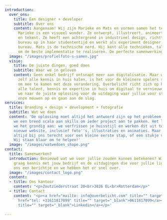 ```yaml
---
introduction:
  over_ons:
    title: Een designer + developer
    subtitle: Over ons
    content: Aangenaam! Wij zijn Marieke en Mats en vormen samen het team achter Overbelicht.
      Marieke is een visueel wonder. Ze ontwerpt, illustreert, animeert, schildert
      en tekent. Ze heeft een achtergrond in industrieel design, richtte een ontwerp
      bureau op in haar studententijd en werkt als experiment designer bij een groot
      bureau. Mats is de technische nerd. Hij kent alle technieken, talen en tools
      om de beste implementatie te realiseren. De perfecte samenwerking dus!
  image: "/images/profielfoto-s-samen.jpg"
  visie:
    title: De juiste dingen, goed doen
    subtitle: Waar we in geloven
    content: Geen enkel bedrijf ontsnapt meer aan digitalisatie. Maar waar grote bedrijven
      zelf alle kennis in huis halen, is het voor de kleinere spelers soms best lastig
      om mee te komen met deze verandering. Overbelicht richt zich op hen. Wij hebben
      alle talent, kennis en expertise in huis om digitaal te vernieuwen. Samen zoeken
      we naar de juiste oplossing voor de uitdaging waar jullie voor staan, stropen
      onze mouwen op en gaan aan de slag.
services:
  title: Branding + design + development + fotografie
  subtitle: Wat we doen
  content: 'De oplossing moet altijd het antwoord zijn op het probleem. Daarom hebben
    we een breed scala aan skills om ieder project aan te pakken. Het liefst pakken
    we het grondig aan: we verfrissen je huisstijl en werken dit uit tot een prachtige
    nieuwe website, inclusief foto''s, illustraties en animaties. Maar je kunt ook
    altijd bij ons terecht voor een kleine eerste stap, of een stukje van hele keten.
    Wij staan klaar om te helpen!'
  image: "/images/watwedoen_shape.png"
contact:
  title: Samenwerken?
  introduction: Benieuwd wat we voor jullie zouden kunnen betekenen? Wij ook! We maken
    graag kennis met jouw bedrijf en de uitdagingen die voor jullie liggen. Stuur
    ons een berichtje en we hebben het er snel over.
  image: "/images/contact_logo.png"
  content:
  - title: Ons kantoor
    content: "<p>Zoutziederstraat 20<br>3026 EL<br>Rotterdam</p>"
  - title: Contact
    content: '<p><a href="mailto: info@overbelicht.com" title="" target="_blank">info@overbelicht.com</a><br><a
      href="tel: +31611817099" title="" target="_blank">0611817099</a><br><a href="https://www.linkedin.com/in/matsmulder"
      title="" target="_blank">Linkedin</a></p>'

---
```

